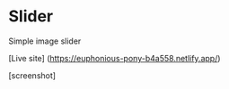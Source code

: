 # Slider
Simple image slider

[Live site] (https://euphonious-pony-b4a558.netlify.app/)

[screenshot] 
